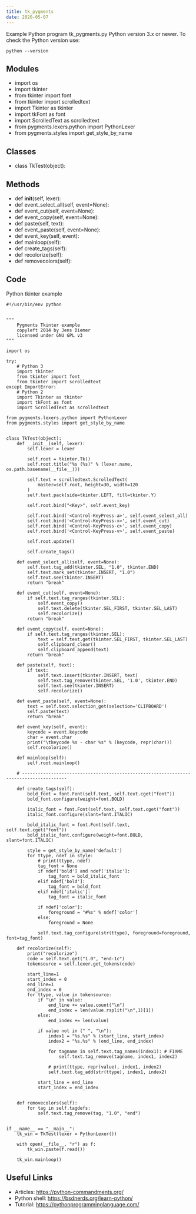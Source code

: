```yaml
---
title: tk_pygments
date: 2020-05-07
---
```

Example Python program tk_pygments.py
Python version 3.x or newer.
To check the Python version use:

    python --version

## Modules

* import os
* import tkinter
* from tkinter import font
* from tkinter import scrolledtext
* import Tkinter as tkinter
* import tkFont as font
* import ScrolledText as scrolledtext
* from pygments.lexers.python import PythonLexer
* from pygments.styles import get_style_by_name

## Classes

* class TkTest(object):

## Methods

* def __init__(self, lexer):
* def event_select_all(self, event=None):
* def event_cut(self, event=None):
* def event_copy(self, event=None):
* def paste(self, text):
* def event_paste(self, event=None):
* def event_key(self, event):
* def mainloop(self):
* def create_tags(self):
* def recolorize(self):
* def removecolors(self):

## Code

Python tkinter example

    #!/usr/bin/env python
    
    
    """
        Pygments Tkinter example
        copyleft 2014 by Jens Diemer
        licensed under GNU GPL v3
    """
    
    import os
    
    try:
        # Python 3
        import tkinter
        from tkinter import font
        from tkinter import scrolledtext
    except ImportError:
        # Python 2
        import Tkinter as tkinter
        import tkFont as font
        import ScrolledText as scrolledtext
    
    from pygments.lexers.python import PythonLexer
    from pygments.styles import get_style_by_name
    
    
    class TkTest(object):
        def __init__(self, lexer):
            self.lexer = lexer
    
            self.root = tkinter.Tk()
            self.root.title("%s (%s)" % (lexer.name, os.path.basename(__file__)))
    
            self.text = scrolledtext.ScrolledText(
                master=self.root, height=30, width=120
            )
            self.text.pack(side=tkinter.LEFT, fill=tkinter.Y)
    
            self.root.bind("<Key>", self.event_key)
    
            self.root.bind('<Control-KeyPress-a>', self.event_select_all)
            self.root.bind('<Control-KeyPress-x>', self.event_cut)
            self.root.bind('<Control-KeyPress-c>', self.event_copy)
            self.root.bind('<Control-KeyPress-v>', self.event_paste)
    
            self.root.update()
    
            self.create_tags()
    
        def event_select_all(self, event=None):
            self.text.tag_add(tkinter.SEL, "1.0", tkinter.END)
            self.text.mark_set(tkinter.INSERT, "1.0")
            self.text.see(tkinter.INSERT)
            return "break"
    
        def event_cut(self, event=None):
            if self.text.tag_ranges(tkinter.SEL):
                self.event_copy()
                self.text.delete(tkinter.SEL_FIRST, tkinter.SEL_LAST)
                self.recolorize()
            return "break"
    
        def event_copy(self, event=None):
            if self.text.tag_ranges(tkinter.SEL):
                text = self.text.get(tkinter.SEL_FIRST, tkinter.SEL_LAST)
                self.clipboard_clear()
                self.clipboard_append(text)
            return "break"
    
        def paste(self, text):
            if text:
                self.text.insert(tkinter.INSERT, text)
                self.text.tag_remove(tkinter.SEL, '1.0', tkinter.END)
                self.text.see(tkinter.INSERT)
                self.recolorize()
    
        def event_paste(self, event=None):
            text = self.text.selection_get(selection='CLIPBOARD')
            self.paste(text)
            return "break"
    
        def event_key(self, event):
            keycode = event.keycode
            char = event.char
            print("\tkeycode %s - char %s" % (keycode, repr(char)))
            self.recolorize()
    
        def mainloop(self):
            self.root.mainloop()
    
        # ---------------------------------------------------------------------------------------
    
        def create_tags(self):
            bold_font = font.Font(self.text, self.text.cget("font"))
            bold_font.configure(weight=font.BOLD)
    
            italic_font = font.Font(self.text, self.text.cget("font"))
            italic_font.configure(slant=font.ITALIC)
    
            bold_italic_font = font.Font(self.text, self.text.cget("font"))
            bold_italic_font.configure(weight=font.BOLD, slant=font.ITALIC)
    
            style = get_style_by_name('default')
            for ttype, ndef in style:
                # print(ttype, ndef)
                tag_font = None
                if ndef['bold'] and ndef['italic']:
                    tag_font = bold_italic_font
                elif ndef['bold']:
                    tag_font = bold_font
                elif ndef['italic']:
                    tag_font = italic_font
    
                if ndef['color']:
                    foreground = "#%s" % ndef['color']
                else:
                    foreground = None
    
                self.text.tag_configure(str(ttype), foreground=foreground, font=tag_font)
    
        def recolorize(self):
            print("recolorize")
            code = self.text.get("1.0", "end-1c")
            tokensource = self.lexer.get_tokens(code)
    
            start_line=1
            start_index = 0
            end_line=1
            end_index = 0
            for ttype, value in tokensource:
                if "\n" in value:
                    end_line += value.count("\n")
                    end_index = len(value.rsplit("\n",1)[1])
                else:
                    end_index += len(value)
    
                if value not in (" ", "\n"):
                    index1 = "%s.%s" % (start_line, start_index)
                    index2 = "%s.%s" % (end_line, end_index)
    
                    for tagname in self.text.tag_names(index1): # FIXME
                        self.text.tag_remove(tagname, index1, index2)
    
                    # print(ttype, repr(value), index1, index2)
                    self.text.tag_add(str(ttype), index1, index2)
    
                start_line = end_line
                start_index = end_index
    
    
        def removecolors(self):
            for tag in self.tagdefs:
                self.text.tag_remove(tag, "1.0", "end")
    
    
    if __name__ == "__main__":
        tk_win = TkTest(lexer = PythonLexer())
    
        with open(__file__, "r") as f:
            tk_win.paste(f.read())
    
        tk_win.mainloop()
    
    

## Useful Links

- Articles: https://python-commandments.org/
- Python shell: https://bsdnerds.org/learn-python/
- Tutorial: https://pythonprogramminglanguage.com/
